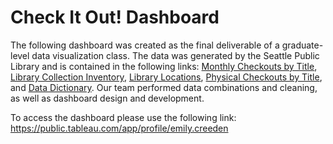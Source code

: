 # Check It Out! Dashboard

The following dashboard was created as the final deliverable of a graduate-level data visualization class. The data was generated by the Seattle Public Library and  is contained in the following links: [Monthly Checkouts by Title](https://data.seattle.gov/Community/Checkouts-by-Title/tmmm-ytt6), [Library Collection Inventory](https://data.seattle.gov/Community/Library-Collection-Inventory/6vkj-f5xf), [Library Locations](https://data.seattle.gov/dataset/Seattle-Public-Libraries/id7u-w2mt), [Physical Checkouts by Title](https://data.seattle.gov/Community/Checkouts-By-Title-Physical-Items-/5src-czff), and [Data Dictionary](https://data.seattle.gov/Community/Integrated-Library-System-ILS-Data-Dictionary/pbt3-ytbc). Our team performed data combinations and cleaning, as well as dashboard design and development.


To access the dashboard please use the following link: https://public.tableau.com/app/profile/emily.creeden
